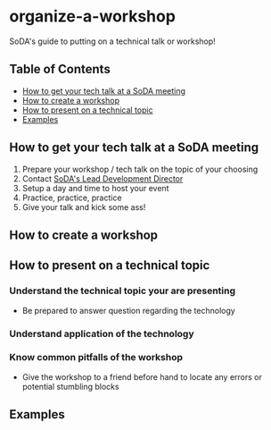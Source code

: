 # organize-a-workshop
SoDA's guide to putting on a technical talk or workshop!

## Table of Contents

* [How to get your tech talk at a SoDA meeting](#how-to-get-your-tech-talk-at-a-soda-meeting)
* [How to create a workshop](#how-to-create-a-workshop)
* [How to present on a technical topic](#how-to-present-on-a-technical-topic)
* [Examples](#examples) 


## How to get your tech talk at a SoDA meeting

1. Prepare your workshop / tech talk on the topic of your choosing
2. Contact [SoDA's Lead Development Director](mailto:taforres@asu.edu?Subject=Lets-put-on-a-workshop!)
3. Setup a day and time to host your event
4. Practice, practice, practice
5. Give your talk and kick some ass!

## How to create a workshop

## How to present on a technical topic
### Understand the technical topic your are presenting
* Be prepared to answer question regarding the technology
### Understand application of the technology
### Know common pitfalls of the workshop
* Give the workshop to a friend before hand to locate any errors or potential stumbling blocks

## Examples

